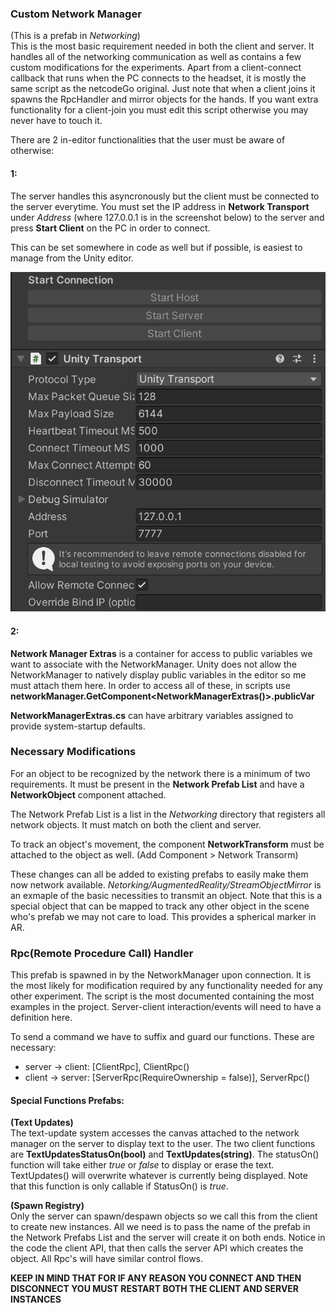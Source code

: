 ### Custom Network Manager
(This is a prefab in *Networking*)  
This is the most basic requirement needed in both the client and server. It handles all of the networking communication as well as contains a few custom modifications for the experiments. Apart from a client-connect callback that runs when the PC connects to the headset, it is mostly the same script as the netcodeGo original. Just note that when a client joins it spawns the RpcHandler and mirror objects for the hands. If you want extra functionality for a client-join you must edit this script otherwise you may never have to touch it.

There are 2 in-editor functionalities that the user must be aware of otherwise:
#### 1:
The server handles this asyncronously but the client must be connected to the server everytime. You must set the IP address in **Network Transport** under *Address* (where 127.0.0.1 is in the screenshot below) to the server and press **Start Client** on the PC in order to connect.

This can be set somewhere in code as well but if possible, is easiest to manage from the Unity editor.

![Screenshot of IP settings in net man](ref_images/ip_connect.png)

#### 2:
**Network Manager Extras** is a container for access to public variables we want to associate with the NetworkManager. Unity does not allow the NetworkManager to natively display public variables in the editor so me must attach them here. In order to access all of these, in scripts use **networkManager.GetComponent<NetworkManagerExtras()>.publicVar**

**NetworkManagerExtras.cs** can have arbitrary variables assigned to provide system-startup defaults.

### Necessary Modifications
For an object to be recognized by the network there is a minimum of two requirements. It must be present in the **Network Prefab List** and have a **NetworkObject** component attached. 

The Network Prefab List is a list in the *Networking* directory that registers all network objects. It must match on both the client and server.

To track an object's movement, the component **NetworkTransform** must be attached to the object as well. (Add Component > Network Transorm)

These changes can all be added to existing prefabs to easily make them now network available. *Netorking/AugmentedReality/StreamObjectMirror* is an exmaple of the basic necessities to transmit an object. Note that this is a special object that can be mapped to track any other object in the scene who's prefab we may not care to load. This provides a spherical marker in AR.

### Rpc(Remote Procedure Call) Handler
This prefab is spawned in by the NetworkManager upon connection. It is the most likely for modification required by any functionality needed for any other experiment. The script is the most documented containing the most examples in the project. Server-client interaction/events will need to have a definition here. 

To send a command we have to suffix and guard our functions. These are necessary:  
- server -> client: \[ClientRpc], ClientRpc()
- client -> server: \[ServerRpc(RequireOwnership = false)], ServerRpc()

#### Special Functions Prefabs:
**(Text Updates)**  
The text-update system accesses the canvas attached to the network manager on the server to display text to the user. The two client functions are **TextUpdatesStatusOn(bool)** and **TextUpdates(string)**. The statusOn() function will take either *true* or *false* to display or erase the text. TextUpdates() will overwrite whatever is currently being displayed. Note that this function is only callable if StatusOn() is *true*.  

**(Spawn Registry)**  
Only the server can spawn/despawn objects so we call this from the client to create new instances. All we need is to pass the name of the prefab in the Network Prefabs List and the server will create it on both ends. Notice in the code the client API, that then calls the server API which creates the object. All Rpc's will have similar control flows. 

**KEEP IN MIND THAT FOR IF ANY REASON YOU CONNECT AND THEN DISCONNECT YOU MUST RESTART BOTH THE CLIENT AND SERVER INSTANCES**